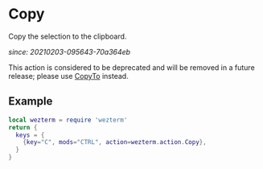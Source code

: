 # Copy

Copy the selection to the clipboard.

*since: 20210203-095643-70a364eb*

This action is considered to be deprecated and will be removed in
a future release; please use [CopyTo](CopyTo.md) instead.

## Example


```lua
local wezterm = require 'wezterm'
return {
  keys = {
    {key="C", mods="CTRL", action=wezterm.action.Copy},
  }
}
```

